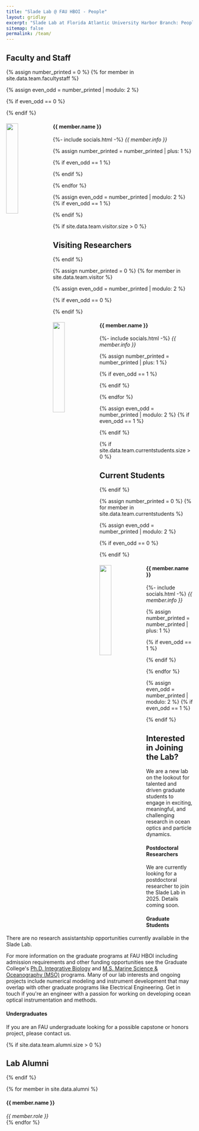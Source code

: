 ```yaml
---
title: "Slade Lab @ FAU HBOI - People"
layout: gridlay
excerpt: "Slade Lab at Florida Atlantic University Harbor Branch: People"
sitemap: false
permalink: /team/
---
```


<!-- # Group Members -->
<!-- **We are  looking for new PhD students, Postdocs, and Master students to join the team** [(see openings)]({{ site.url }}{{ site.baseurl }}/vacancies) **!** -->

<!-- Jump to [staff](#staff), [master and bachelor students](#master-and-bachelor-students), [alumni](#alumni), [administrative support](#administrative-support), [lab visitors](#lab-visitors). -->

<!-- see https://github.com/USC-NSL/USC-NSL.github.io --!>

<!----------------------------------------------------------------------------------------------------------------------------------------->
## Faculty and Staff

{% assign number_printed = 0 %}
{% for member in site.data.team.facultystaff %}

{% assign even_odd = number_printed | modulo: 2 %}

{% if even_odd == 0 %}
<div class="row">
{% endif %}

<div class="col-sm-6 clearfix">
  <!-- Member photo floats on left -->
  <img src="{{ site.url }}{{ site.baseurl }}/images/teampic/{{ member.photo }}" class="img-responsive" width="25%" style="float: left" />
  
  <h4>{{ member.name }}</h4>
  {%- include socials.html -%}
  <i>{{ member.info }}</i>
  <!-- Maybe add education/notes here... -->
</div>

{% assign number_printed = number_printed | plus: 1 %}

{% if even_odd == 1 %}
</div>
{% endif %}

{% endfor %}

{% assign even_odd = number_printed | modulo: 2 %}
{% if even_odd == 1 %}
</div>
{% endif %}

<!----------------------------------------------------------------------------------------------------------------------------------------->
{% if site.data.team.visitor.size > 0 %}
## Visiting Researchers
{% endif %}

{% assign number_printed = 0 %}
{% for member in site.data.team.visitor %}

{% assign even_odd = number_printed | modulo: 2 %}

{% if even_odd == 0 %}
<div class="row">
{% endif %}

<div class="col-sm-6 clearfix">
  <!-- Member photo floats on left -->
  <img src="{{ site.url }}{{ site.baseurl }}/images/teampic/{{ member.photo }}" class="img-responsive" width="25%" style="float: left" />
  
  <h4>{{ member.name }}</h4>
  {%- include socials.html -%}
  <i>{{ member.info }}</i>
  <!-- Maybe add education/notes here... -->
</div>

{% assign number_printed = number_printed | plus: 1 %}

{% if even_odd == 1 %}
</div>
{% endif %}

{% endfor %}

{% assign even_odd = number_printed | modulo: 2 %}
{% if even_odd == 1 %}
</div>
{% endif %}



<!----------------------------------------------------------------------------------------------------------------------------------------->
{% if site.data.team.currentstudents.size > 0 %}
## Current Students
{% endif %}

{% assign number_printed = 0 %}
{% for member in site.data.team.currentstudents %}

{% assign even_odd = number_printed | modulo: 2 %}

{% if even_odd == 0 %}
<div class="row">
{% endif %}

<div class="col-sm-6 clearfix">
  <!-- Member photo floats on left -->
  <img src="{{ site.url }}{{ site.baseurl }}/images/teampic/{{ member.photo }}" class="img-responsive" width="25%" style="float: left" />
  
  <h4>{{ member.name }}</h4>
  {%- include socials.html -%}
  <i>{{ member.info }}</i>
  
  <!--{% if member.advisor.size == 1 %}
  Advisor: <i>{{ member.advisor }}</i>
  {% endif %}
  {% if member.advisor.size > 1 %}
  Advisors: <i>{{ member.advisor[0] }}</i>, <i>{{ member.advisor[1] }}</i>
  {% endif %} -->
 
</div>

{% assign number_printed = number_printed | plus: 1 %}

{% if even_odd == 1 %}
</div>
{% endif %}

{% endfor %}

{% assign even_odd = number_printed | modulo: 2 %}
{% if even_odd == 1 %}
</div>
{% endif %}


## Interested in Joining the Lab?
We are a new lab on the lookout for talented and driven graduate students to engage in exciting, meaningful, 
and challenging research in ocean optics and particle dynamics.

#### Postdoctoral Researchers
We are currently looking for a postdoctoral researcher to join the Slade Lab in 2025. Details coming soon.

#### Graduate Students
<!-- More details here -->
There are no research assistantship opportunities currently available in the Slade Lab.

For more information on the graduate programs at FAU HBOI including admission requirements and other funding opportunities see the Graduate College's 
[Ph.D. Integrative Biology](https://www.fau.edu/hboi/education-and-outreach/graduate-programs/phd-integrative-biology/) and
[M.S. Marine Science & Oceanography (MSO)](https://www.fau.edu/hboi/education-and-outreach/graduate-programs/ms-marine-science-and-oceanography/) programs.
Many of our lab interests and ongoing projects include numerical modeling and instrument development that may overlap with other graduate programs like 
Electrical Engineering. Get in touch if you're an engineer with a passion for working on developing ocean optical instrumentation and methods.
 

#### Undergraduates
If you are an FAU undergraduate looking for a possible capstone or honors project, please contact us.




<!----------------------------------------------------------------------------------------------------------------------------------------->
{% if site.data.team.alumni.size > 0 %}
## Lab Alumni
{% endif %}

<div class="row">
{% for member in site.data.alumni %}
<div class="col-sm-6 clearfix">
  <h4>{{ member.name }}</h4>
  <i> {{ member.role }}</i>
</div>
{% endfor %}
</div>
